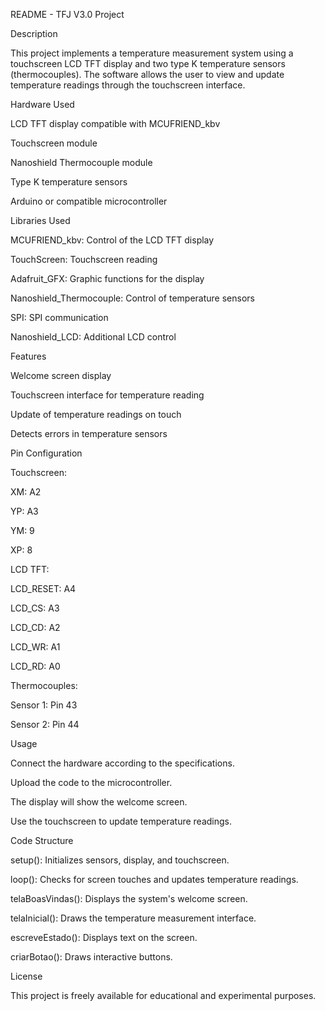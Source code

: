 README - TFJ V3.0 Project

Description

This project implements a temperature measurement system using a touchscreen LCD TFT display and two type K temperature sensors (thermocouples). The software allows the user to view and update temperature readings through the touchscreen interface.

Hardware Used

LCD TFT display compatible with MCUFRIEND_kbv

Touchscreen module

Nanoshield Thermocouple module

Type K temperature sensors

Arduino or compatible microcontroller

Libraries Used

MCUFRIEND_kbv: Control of the LCD TFT display

TouchScreen: Touchscreen reading

Adafruit_GFX: Graphic functions for the display

Nanoshield_Thermocouple: Control of temperature sensors

SPI: SPI communication

Nanoshield_LCD: Additional LCD control

Features

Welcome screen display

Touchscreen interface for temperature reading

Update of temperature readings on touch

Detects errors in temperature sensors

Pin Configuration

Touchscreen:

XM: A2

YP: A3

YM: 9

XP: 8

LCD TFT:

LCD_RESET: A4

LCD_CS: A3

LCD_CD: A2

LCD_WR: A1

LCD_RD: A0

Thermocouples:

Sensor 1: Pin 43

Sensor 2: Pin 44

Usage

Connect the hardware according to the specifications.

Upload the code to the microcontroller.

The display will show the welcome screen.

Use the touchscreen to update temperature readings.

Code Structure

setup(): Initializes sensors, display, and touchscreen.

loop(): Checks for screen touches and updates temperature readings.

telaBoasVindas(): Displays the system's welcome screen.

telaInicial(): Draws the temperature measurement interface.

escreveEstado(): Displays text on the screen.

criarBotao(): Draws interactive buttons.

License

This project is freely available for educational and experimental purposes. 
